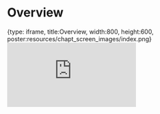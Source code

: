 # Overview
 
{type: iframe, title:Overview, width:800, height:600, poster:resources/chapt_screen_images/index.png}
![](https://jhudatascience.org/AnVIL_Book_WDL/index.html)
 

 
